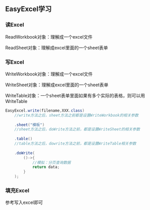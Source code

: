 ## EasyExcel学习



### 读Excel

ReadWorkbook对象：理解成一个excel文件

ReadSheet对象：理解成excel里面的一个sheet表单



### 写Excel

WriteWorkbook对象：理解成一个excel文件

WriteSheet对象：理解成excel里面的一个sheet表单

WriteTable对象：一个sheet表单里面如果有多个实际的表格，则可以用WriteTable

~~~Java
EasyExcel.write(filename,XXX.class)
    //write方法之后，sheet方法之前都是设置WriteWorkbook的相关参数
    
    .sheet("模板")
    //sheet方法之后，doWrite方法之前，都是设置WriteSheet的相关参数
    
    .table()
    //table方法之后，dowrite方法之前，都是设置WriteTable相关参数
    
    .doWrite(
		()->{
            //模拟：分页查询数据
            return data;
        }
	);
~~~







### 填充Excel

参考写入excel即可